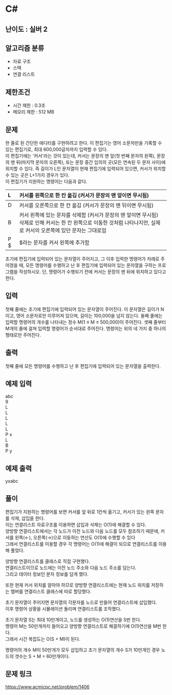 # C#

## 난이도 : 실버 2

## 알고리즘 분류
  - 자료 구조
  - 스택
  - 연결 리스트

## 제한조건
  - 시간 제한 : 0.3초
  - 메모리 제한 : 512 MB

## 문제
한 줄로 된 간단한 에디터를 구현하려고 한다. 이 편집기는 영어 소문자만을 기록할 수 있는 편집기로, 최대 600,000글자까지 입력할 수 있다.<br/>
이 편집기에는 '커서'라는 것이 있는데, 커서는 문장의 맨 앞(첫 번째 문자의 왼쪽), 문장의 맨 뒤(마지막 문자의 오른쪽), 또는 문장 중간 임의의 곳(모든 연속된 두 문자 사이)에 위치할 수 있다. 즉 길이가 L인 문자열이 현재 편집기에 입력되어 있으면, 커서가 위치할 수 있는 곳은 L+1가지 경우가 있다.<br/>
이 편집기가 지원하는 명령어는 다음과 같다.<br/>

|L|커서를 왼쪽으로 한 칸 옮김 (커서가 문장의 맨 앞이면 무시됨)|
|:---|:---|
|D|커서를 오른쪽으로 한 칸 옮김 (커서가 문장의 맨 뒤이면 무시됨)|
|B|커서 왼쪽에 있는 문자를 삭제함 (커서가 문장의 맨 앞이면 무시됨)<br/>삭제로 인해 커서는 한 칸 왼쪽으로 이동한 것처럼 나타나지만, 실제로 커서의 오른쪽에 있던 문자는 그대로임|
|P \$|\$라는 문자를 커서 왼쪽에 추가함|


초기에 편집기에 입력되어 있는 문자열이 주어지고, 그 이후 입력한 명령어가 차례로 주어졌을 때, 모든 명령어를 수행하고 난 후 편집기에 입력되어 있는 문자열을 구하는 프로그램을 작성하시오. 단, 명령어가 수행되기 전에 커서는 문장의 맨 뒤에 위치하고 있다고 한다.<br/>


## 입력
첫째 줄에는 초기에 편집기에 입력되어 있는 문자열이 주어진다. 이 문자열은 길이가 N이고, 영어 소문자로만 이루어져 있으며, 길이는 100,000을 넘지 않는다. 둘째 줄에는 입력할 명령어의 개수를 나타내는 정수 M(1 ≤ M ≤ 500,000)이 주어진다. 셋째 줄부터 M개의 줄에 걸쳐 입력할 명령어가 순서대로 주어진다. 명령어는 위의 네 가지 중 하나의 형태로만 주어진다.<br/>


## 출력
첫째 줄에 모든 명령어를 수행하고 난 후 편집기에 입력되어 있는 문자열을 출력한다.<br/>


## 예제 입력
abc<br/>
9<br/>
L<br/>
L<br/>
L<br/>
L<br/>
L<br/>
P x<br/>
L<br/>
B<br/>
P y<br/>


## 예제 출력
yxabc<br/>


## 풀이
편집기가 지원하는 명령어를 보면 커서를 앞 뒤로 1칸씩 옮기고, 커서가 있는 왼쪽 문자를 삭제, 삽입을 한다.<br/>
이는 연결리스트 자료구조를 이용하면 삽입과 삭제는 O(1)에 해결할 수 있다.<br/>
양방향 연결리스트에서는 각 노드가 이전 노드와 다음 노드를 모두 참조하기 때문에, 커서를 왼쪽(←), 오른쪽(→)으로 이동하는 연산도 O(1)에 수행할 수 있다<br/>
그래서 연결리스트를 이용할 경우 각 명령어는 O(1)에 해결이 되므로 연결리스트를 이용해 풀었다.<br/>


양방향 연결리스트를 클래스로 직접 구현했다.<br/>
연결리스트이므로 노드에는 이전 노드 주소와 다음 노드 주소를 담는다.<br/>
그리고 데이터 정보인 문자 정보를 담게 했다.<br/>


또한 현재 커서 위치를 알아야 하므로 양방향 연결리스트에는 현재 노드 위치를 저장하는 멤버를 연결리스트 클래스에 따로 할당했다.<br/>


초기 문자열이 주어지면 문자열의 각문자를 노드로 만들어 연결리스트에 삽입했다.<br/>
이후 명령어 상황을 시뮬레이션 돌리며 연결리스트를 조작했다.<br/>


초기 문자열 S는 최대 10만개이고, 노드를 생성하는 O(1)연산을 S번 한다.<br/>
명령어 M는 50만개까지 들어오고 양방향 연결리스트로 해결하기에 O(1)연산을 M번 한다.<br/>
그래서 시간 복잡도는 O(S + M)이 된다.<br/>


명령어의 개수 M이 50만개가 모두 삽입하고 초기 문자열의 개수 S가 10만개인 경우 노드의 갯수는 S + M = 60만개이다.<br/>


## 문제 링크
https://www.acmicpc.net/problem/1406